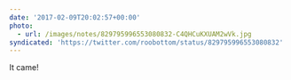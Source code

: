 ```yaml
---
date: '2017-02-09T20:02:57+00:00'
photo:
  - url: /images/notes/829795996553080832-C4QHCuKXUAM2wVk.jpg
syndicated: 'https://twitter.com/roobottom/status/829795996553080832'
---
```

It came! 
